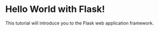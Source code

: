 # Hello World with Flask!

This tutorial will introduce you to the Flask web application framework.
